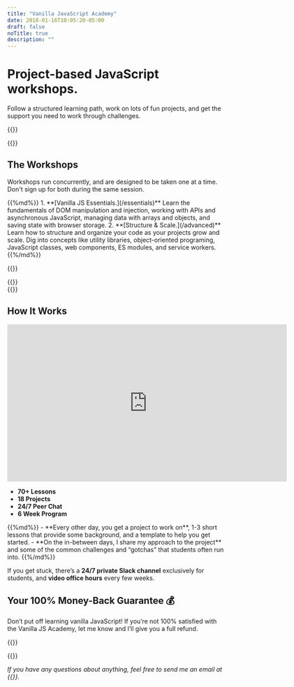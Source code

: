```yaml
---
title: "Vanilla JavaScript Academy"
date: 2018-01-16T10:05:20-05:00
draft: false
noTitle: true
description: ""
---
```


<h1 class="margin-bottom-small text-xlarge text-normal">Project-based JavaScript workshops.</h1>

<p><span class="text-large">Follow a structured learning path, work on lots of fun projects, and get the support you need to work through challenges.</span></p>

{{<cta for="academy">}}

{{<used-by>}}


## The Workshops

Workshops run concurrently, and are designed to be taken one at a time. Don't sign up for both during the same session.

<div class="list-spaced">
{{%md%}}
1. **[Vanilla JS Essentials.](/essentials)** Learn the fundamentals of DOM manipulation and injection, working with APIs and asynchronous JavaScript, managing data with arrays and objects, and saving state with browser storage.
2. **[Structure & Scale.](/advanced)** Learn how to structure and organize your code as your projects grow and scale. Dig into concepts like utility libraries, object-oriented programing, JavaScript classes, web components, ES modules, and service workers.
{{%/md%}}
</div>

{{<quiz>}}


<div class="padding-top-large padding-bottom">
	{{<testimonial for="benRudolph" photo="true">}}
</div>

<div class="padding-bottom-large">
	{{<testimonial for="lauraKalbag" photo="true">}}
</div>


## How It Works

<iframe src="https://player.vimeo.com/video/652105277?h=25290e8801" width="640" height="360" frameborder="0" allow="autoplay; fullscreen; picture-in-picture" allowfullscreen></iframe>

<ul class="list-inline list-inline-responsive text-center">
	<li><strong>70+ Lessons</strong></li>
	<li><strong>18 Projects</strong></li>
	<li><strong>24/7 Peer Chat</strong></li>
	<li><strong>6 Week Program</strong></li>
</ul>

<div class="list-spaced">
{{%md%}}
- **Every other day, you get a project to work on**, 1-3 short lessons that provide some background, and a template to help you get started.
- **On the in-between days, I share my approach to the project** and some of the common challenges and “gotchas” that students often run into.
{{%/md%}}
</div>

If you get stuck, there’s a **24/7 private Slack channel** exclusively for students, and **video office hours** every few weeks.


## Your 100% Money-Back Guarantee &#128176;

Don’t put off learning vanilla JavaScript! If you’re not 100% satisfied with the Vanilla JS Academy, let me know and I’ll give you a full refund.


{{<cta for="bio">}}


{{<pricing-link pick="true">}}



*If you have any questions about anything, feel free to send me an email at {{<email>}}.*